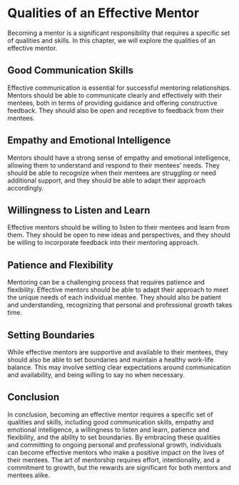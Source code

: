 Qualities of an Effective Mentor
==============================================================

Becoming a mentor is a significant responsibility that requires a specific set of qualities and skills. In this chapter, we will explore the qualities of an effective mentor.

Good Communication Skills
-------------------------

Effective communication is essential for successful mentoring relationships. Mentors should be able to communicate clearly and effectively with their mentees, both in terms of providing guidance and offering constructive feedback. They should also be open and receptive to feedback from their mentees.

Empathy and Emotional Intelligence
----------------------------------

Mentors should have a strong sense of empathy and emotional intelligence, allowing them to understand and respond to their mentees' needs. They should be able to recognize when their mentees are struggling or need additional support, and they should be able to adapt their approach accordingly.

Willingness to Listen and Learn
-------------------------------

Effective mentors should be willing to listen to their mentees and learn from them. They should be open to new ideas and perspectives, and they should be willing to incorporate feedback into their mentoring approach.

Patience and Flexibility
------------------------

Mentoring can be a challenging process that requires patience and flexibility. Effective mentors should be able to adapt their approach to meet the unique needs of each individual mentee. They should also be patient and understanding, recognizing that personal and professional growth takes time.

Setting Boundaries
------------------

While effective mentors are supportive and available to their mentees, they should also be able to set boundaries and maintain a healthy work-life balance. This may involve setting clear expectations around communication and availability, and being willing to say no when necessary.

Conclusion
----------

In conclusion, becoming an effective mentor requires a specific set of qualities and skills, including good communication skills, empathy and emotional intelligence, a willingness to listen and learn, patience and flexibility, and the ability to set boundaries. By embracing these qualities and committing to ongoing personal and professional growth, individuals can become effective mentors who make a positive impact on the lives of their mentees. The art of mentorship requires effort, intentionality, and a commitment to growth, but the rewards are significant for both mentors and mentees alike.


